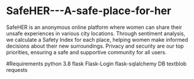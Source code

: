 # SafeHER---A-safe-place-for-her
SafeHER is an anonymous online platform where women can share their unsafe experiences in various city locations. Through sentiment analysis, we calculate a Safety Index for each place, helping women make informed decisions about their new surroundings. Privacy and security are our top priorities, ensuring a safe and supportive community for all users. 

#Requirements
python 3.8
flask
Flask-Login
flask-sqlalchemy DB
textblob
requests
